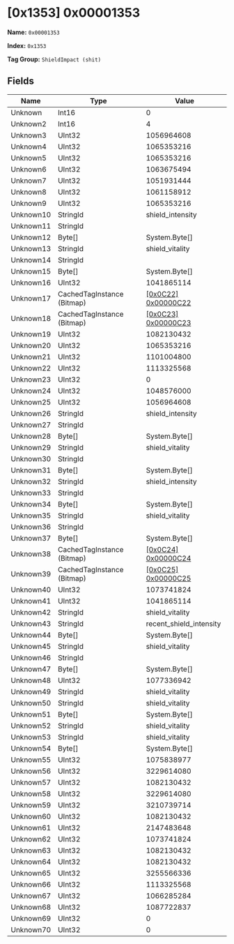 # [0x1353] 0x00001353

**Name:** ```0x00001353```

**Index:** ```0x1353```

**Tag Group:** ```ShieldImpact (shit)```

## Fields

Name	| Type	| Value
---	|---	|---	|
Unknown	|Int16	|0
Unknown2	|Int16	|4
Unknown3	|UInt32	|1056964608
Unknown4	|UInt32	|1065353216
Unknown5	|UInt32	|1065353216
Unknown6	|UInt32	|1063675494
Unknown7	|UInt32	|1051931444
Unknown8	|UInt32	|1061158912
Unknown9	|UInt32	|1065353216
Unknown10	|StringId	|shield_intensity
Unknown11	|StringId	|
Unknown12	|Byte[]	|System.Byte[]
Unknown13	|StringId	|shield_vitality
Unknown14	|StringId	|
Unknown15	|Byte[]	|System.Byte[]
Unknown16	|UInt32	|1041865114
Unknown17	|CachedTagInstance (Bitmap)	|[[0x0C22] 0x00000C22](../Bitmap/0C22.md)
Unknown18	|CachedTagInstance (Bitmap)	|[[0x0C23] 0x00000C23](../Bitmap/0C23.md)
Unknown19	|UInt32	|1082130432
Unknown20	|UInt32	|1065353216
Unknown21	|UInt32	|1101004800
Unknown22	|UInt32	|1113325568
Unknown23	|UInt32	|0
Unknown24	|UInt32	|1048576000
Unknown25	|UInt32	|1056964608
Unknown26	|StringId	|shield_intensity
Unknown27	|StringId	|
Unknown28	|Byte[]	|System.Byte[]
Unknown29	|StringId	|shield_vitality
Unknown30	|StringId	|
Unknown31	|Byte[]	|System.Byte[]
Unknown32	|StringId	|shield_intensity
Unknown33	|StringId	|
Unknown34	|Byte[]	|System.Byte[]
Unknown35	|StringId	|shield_vitality
Unknown36	|StringId	|
Unknown37	|Byte[]	|System.Byte[]
Unknown38	|CachedTagInstance (Bitmap)	|[[0x0C24] 0x00000C24](../Bitmap/0C24.md)
Unknown39	|CachedTagInstance (Bitmap)	|[[0x0C25] 0x00000C25](../Bitmap/0C25.md)
Unknown40	|UInt32	|1073741824
Unknown41	|UInt32	|1041865114
Unknown42	|StringId	|shield_vitality
Unknown43	|StringId	|recent_shield_intensity
Unknown44	|Byte[]	|System.Byte[]
Unknown45	|StringId	|shield_vitality
Unknown46	|StringId	|
Unknown47	|Byte[]	|System.Byte[]
Unknown48	|UInt32	|1077336942
Unknown49	|StringId	|shield_vitality
Unknown50	|StringId	|shield_vitality
Unknown51	|Byte[]	|System.Byte[]
Unknown52	|StringId	|shield_vitality
Unknown53	|StringId	|shield_vitality
Unknown54	|Byte[]	|System.Byte[]
Unknown55	|UInt32	|1075838977
Unknown56	|UInt32	|3229614080
Unknown57	|UInt32	|1082130432
Unknown58	|UInt32	|3229614080
Unknown59	|UInt32	|3210739714
Unknown60	|UInt32	|1082130432
Unknown61	|UInt32	|2147483648
Unknown62	|UInt32	|1073741824
Unknown63	|UInt32	|1082130432
Unknown64	|UInt32	|1082130432
Unknown65	|UInt32	|3255566336
Unknown66	|UInt32	|1113325568
Unknown67	|UInt32	|1066285284
Unknown68	|UInt32	|1087722837
Unknown69	|UInt32	|0
Unknown70	|UInt32	|0


